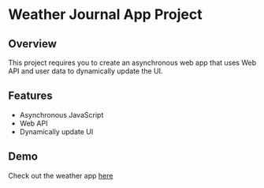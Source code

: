 # Weather Journal App Project

## Overview

This project requires you to create an asynchronous web app that uses Web API and user data to dynamically update the UI.

## Features

- Asynchronous JavaScript
- Web API
- Dynamically update UI

## Demo

Check out the weather app <a href="https://dry-journey-77285.herokuapp.com/" target="_blank">here</a>

<img scr="/img/weather-journal-app-screenshot.png">
